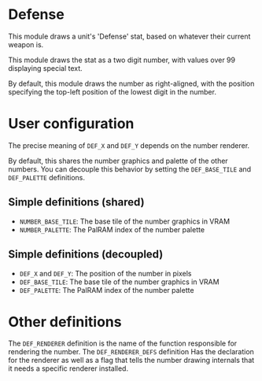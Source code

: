 
# Defense

This module draws a unit's 'Defense' stat, based on whatever their current weapon is.

This module draws the stat as a two digit number, with values over 99 displaying special text.

By default, this module draws the number as right-aligned, with the position specifying the top-left position of the lowest digit in the number.

# User configuration

The precise meaning of `DEF_X` and `DEF_Y` depends on the number renderer.

By default, this shares the number graphics and palette of the other numbers. You can decouple this behavior by setting the `DEF_BASE_TILE` and `DEF_PALETTE` definitions.

## Simple definitions (shared)

  * `NUMBER_BASE_TILE`: The base tile of the number graphics in VRAM
  * `NUMBER_PALETTE`: The PalRAM index of the number palette

## Simple definitions (decoupled)

  * `DEF_X` and `DEF_Y`: The position of the number in pixels
  * `DEF_BASE_TILE`: The base tile of the number graphics in VRAM
  * `DEF_PALETTE`: The PalRAM index of the number palette

# Other definitions

The `DEF_RENDERER` definition is the name of the function responsible for rendering the number. The `DEF_RENDERER_DEFS` definition Has the declaration for the renderer as well as a flag that tells the number drawing internals that it needs a specific renderer installed.
